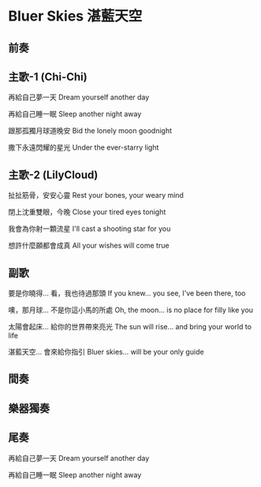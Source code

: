 # Bluer Skies 湛藍天空

## 前奏

## 主歌-1 (Chi-Chi)

再給自己夢一天
Dream yourself another day

再給自己睡一眠
Sleep another night away

跟那孤獨月球道晚安
Bid the lonely moon goodnight

撒下永遠閃耀的星光
Under the ever-starry light

## 主歌-2 (LilyCloud)

扯扯筋骨，安安心靈
Rest your bones, your weary mind

閉上沈重雙眼，今晚
Close your tired eyes tonight

我會為你射一顆流星
I'll cast a shooting star for you

想許什麼願都會成真
All your wishes will come true

## 副歌

要是你曉得... 看，我也待過那頭
If you knew... you see, I've been there, too

噢，那月球... 不是你這小馬的所處
Oh, the moon... is no place for filly like you

太陽會起床... 給你的世界帶來亮光
The sun will rise... and bring your world to life

湛藍天空... 會來給你指引
Bluer skies... will be your only guide

## 間奏

## 樂器獨奏

## 尾奏

再給自己夢一天
Dream yourself another day

再給自己睡一眠
Sleep another night away
